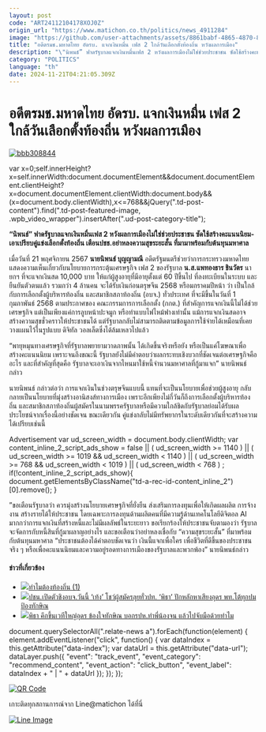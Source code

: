 ```yaml
---
layout: post
code: "ART24112104178XOJ0Z"
origin_url: "https://www.matichon.co.th/politics/news_4911284"
image: "https://github.com/user-attachments/assets/8861babf-4865-4870-81fe-d204081f336c"
title: "อดีตรมช.มหาดไทย อัดรบ. แจกเงินหมื่น เฟส 2 ใกล้วันเลือกตั้งท้องถิ่น หวังผลการเมือง"
description: "\"นิพนธ์” ฟาดรัฐบาลแจกเงินหมื่นเฟส 2 หวังผลการเมืองไม่ใช่ช่วยประชาชน ซัดใช้สร้างคะแนนนิยม-เอาเปรียบคู่แข่งเลือกตั้งท้องถิ่น เตือนปชช.อย่าหลงความสุขระยะสั้น"
category: "POLITICS"
language: "th"
date: 2024-11-21T04:21:05.309Z
---
```


# อดีตรมช.มหาดไทย อัดรบ. แจกเงินหมื่น เฟส 2 ใกล้วันเลือกตั้งท้องถิ่น หวังผลการเมือง

[![](https://www.matichon.co.th/wp-content/uploads/2024/11/bbb308844.jpg "bbb308844")](https://www.matichon.co.th/wp-content/uploads/2024/11/bbb308844.jpg)

var x=0;self.innerHeight?x=self.innerWidth:document.documentElement&&document.documentElement.clientHeight?x=document.documentElement.clientWidth:document.body&&(x=document.body.clientWidth),x<=768&&jQuery(".td-post-content").find(".td-post-featured-image, .wpb\_video\_wrapper").insertAfter(".ud-post-category-title");

**“นิพนธ์” ฟาดรัฐบาลแจกเงินหมื่นเฟส 2 หวังผลการเมืองไม่ใช่ช่วยประชาชน ซัดใช้สร้างคะแนนนิยม-เอาเปรียบคู่แข่งเลือกตั้งท้องถิ่น เตือนปชช.อย่าหลงความสุขระยะสั้น ที่มามาพร้อมกับต้นทุนมหาศาล**

เมื่อวันที่ 21 พฤศจิกายน 2567 **นายนิพนธ์ บุญญามณี** อดีตรัฐมนตรีช่วยว่าการกระทรวงมหาดไทย แสดงความเห็นเกี่ยวกับนโยบายการกระตุ้นเศรษฐกิจ เฟส 2 ของรัฐบาล **น.ส.แพทองธาร ชินวัตร** นายกฯ ที่จะแจกเงินสด 10,000 บาท ให้แก่ผู้สูงอายุที่มีอายุตั้งแต่ 60 ปีขึ้นไป ที่ลงทะเบียนในระบบ และยืนยันตัวตนแล้ว รวมกว่า 4 ล้านคน จะได้รับเงินก่อนตรุษจีน 2568 หรือมกราคมปีหน้า ว่า เป็นใกล้กับการเลือกตั้งผู้บริหารท้องถิ่น และสมาชิกสภาท้องถิ่น (อบจ.) ทั่วประเทศ ที่จะมีขึ้นในวันที่ 1 กุมภาพันธ์ 2568 ตามประกาศของ คณะกรรมการการเลือกตั้ง (กกต.) ที่สำคัญการแจกเงินนี้ไม่ได้ช่วยเศรษฐกิจ แต่เป็นเพียงแค่การลูบหน้าปะจมูก หรือทำแบบไฟไหม้ฟางเท่านั้น แม้การแจกเงินสดอาจสร้างความสุขชั่วคราวให้ประชาชนได้ แต่รัฐบาลกลับไม่สามารถติดตามข้อมูลการใช้จ่ายได้เหมือนที่เคยวางแผนไว้ในรูปแบบ ดิจิทัล วอลเล็ตซึ่งได้ล้มเหลวไปแล้ว

“พายุหมุนทางเศรษฐกิจที่รัฐบาลพยายามวาดภาพนั้น ได้เกิดขึ้นจริงหรือยัง หรือเป็นแค่โฆษณาเพื่อสร้างคะแนนนิยม เพราะจนถึงขณะนี้ รัฐบาลยังไม่มีคำตอบว่าผลกระทบเชิงบวกที่ชัดเจนต่อเศรษฐกิจคืออะไร และที่สำคัญที่สุดคือ รัฐบาลจะเอาเงินจากไหนมาใช้หนี้จำนวนมหาศาลที่กู้มาแจก” นายนิพนธ์กล่าว

นายนิพนธ์ กล่าวต่อว่า การแจกเงินในช่วงตรุษจีนแบบนี้ แทนที่จะเป็นนโยบายเพื่อช่วยผู้สูงอายุ กลับกลายเป็นนโยบายที่มุ่งสร้างอานิสงส์ทางการเมือง เพราะอีกเพียงไม่กี่วันก็ถึงการเลือกตั้งผู้บริหารท้องถิ่น และสมาชิกสภาท้องถิ่นผู้สมัครในนามพรรครัฐบาลหรือมีความใกล้ชิดกับรัฐบาลย่อมได้รับผลประโยชน์จากเรื่องนี้อย่างชัดเจน ขณะเดียวกัน คู่แข่งกลับไม่มีทรัพยากรในระดับเดียวกันที่จะสร้างความได้เปรียบเช่นนี้

Advertisement var ud\_screen\_width = document.body.clientWidth; var content\_inline\_2\_script\_ads\_show = false || ( ud\_screen\_width >= 1140 ) || ( ud\_screen\_width >= 1019 && ud\_screen\_width < 1140 ) || ( ud\_screen\_width >= 768 && ud\_screen\_width < 1019 ) || ( ud\_screen\_width < 768 ) ; if(!content\_inline\_2\_script\_ads\_show){ document.getElementsByClassName("td-a-rec-id-content\_inline\_2")\[0\].remove(); }

”ขอเตือนรัฐบาลว่า ควรมุ่งสร้างนโยบายเศรษฐกิจที่ยั่งยืน ส่งเสริมการลงทุนเพื่อให้เกิดผลผลิต การจ้างงาน สร้างรายได้ให้ประชาชน โดยเฉพาะการลงทุนด้านผลิตคนที่มีความรู้ด้านเทคโนโลยีดิจิตอล AI มากกว่าการแจกเงินที่สร้างหนี้และไม่มีผลลัพธ์ในระยะยาว ขอเรียกร้องให้ประชาชนจับตามองว่า รัฐบาลจะจัดการกับหนี้สินที่กู้มาผลาญอย่างไร และขอเตือนว่าอย่าหลงเชื่อกับ “ความสุขระยะสั้น” ที่มาพร้อมกับต้นทุนมหาศาล “ประชาชนต้องได้คำตอบชัดเจนว่า เงินนี้แจกเพื่อใคร เพื่อชีวิตที่ดีขึ้นของประชาชนจริง ๆ หรือเพื่อคะแนนนิยมและความอยู่รอดทางการเมืองของรัฐบาลและพวกพ้อง” นายนิพนธ์กล่าว

#### ข่าวที่เกี่ยวข้อง

*   [![](https://www.matichon.co.th/wp-content/uploads/2024/11/local.jpg)ทำไมต้องท้องถิ่น (1)](https://www.matichon.co.th/article/news_4901826)
*   [![](https://www.matichon.co.th/wp-content/uploads/2024/11/pi728-5.jpg)ปชน.เปิดตัวชิงอบจ.วันนี้ ‘เท้ง’ โชว์ผู้สมัครลุยทั่วปท. ‘พิธา’ ปักหลักหาเสียงอุดร พท.โต้ทุกปมป้องทักษิณ](https://www.matichon.co.th/politics/news_4903963)
*   [![](https://www.matichon.co.th/wp-content/uploads/2024/11/จับมือทำไม.jpg)พิธา คึกขึ้นเวทีใหญ่อุดร ข้องใจทักษิณ บอกรปห.ทำพี่น้องจน แล้วไปจับมือด้วยทำไม](https://www.matichon.co.th/politics/news_4902614)

document.querySelectorAll(".relate-news a").forEach(function(element) { element.addEventListener("click", function() { var dataIndex = this.getAttribute("data-index"); var dataUrl = this.getAttribute("data-url"); dataLayer.push({ "event": "track\_event", "event\_category": "recommend\_content", "event\_action": "click\_button", "event\_label": dataIndex + " | " + dataUrl }); }); });

[![QR Code](https://www.matichon.co.th/wp-content/uploads/2023/07/wob1371z.jpg)](https://lin.ee/ht0nDxX)

เกาะติดทุกสถานการณ์จาก Line@matichon ได้ที่นี่

[![Line Image](https://www.matichon.co.th/wp-content/uploads/2023/07/th.png)](https://lin.ee/ht0nDxX)